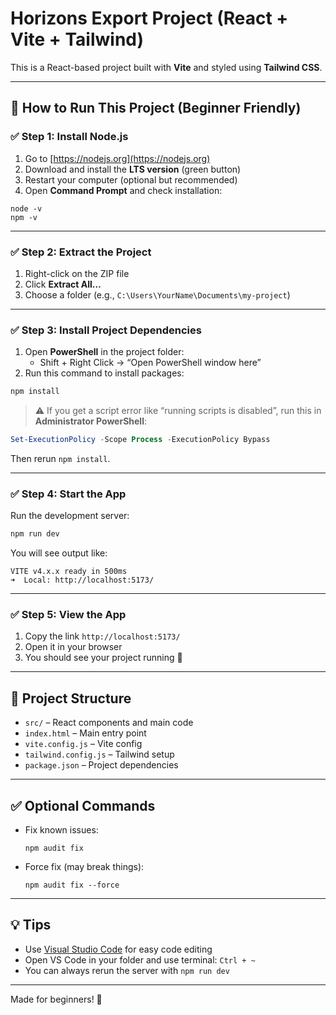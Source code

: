 
# Horizons Export Project (React + Vite + Tailwind)

This is a React-based project built with **Vite** and styled using **Tailwind CSS**.

---

## 🚀 How to Run This Project (Beginner Friendly)

### ✅ Step 1: Install Node.js

1. Go to [https://nodejs.org](https://nodejs.org)
2. Download and install the **LTS version** (green button)
3. Restart your computer (optional but recommended)
4. Open **Command Prompt** and check installation:

```
node -v
npm -v
```

---

### ✅ Step 2: Extract the Project

1. Right-click on the ZIP file
2. Click **Extract All…**
3. Choose a folder (e.g., `C:\Users\YourName\Documents\my-project`)

---

### ✅ Step 3: Install Project Dependencies

1. Open **PowerShell** in the project folder:
   - Shift + Right Click → “Open PowerShell window here”
2. Run this command to install packages:

```bash
npm install
```

> ⚠ If you get a script error like “running scripts is disabled”, run this in **Administrator PowerShell**:

```powershell
Set-ExecutionPolicy -Scope Process -ExecutionPolicy Bypass
```

Then rerun `npm install`.

---

### ✅ Step 4: Start the App

Run the development server:

```bash
npm run dev
```

You will see output like:

```
VITE v4.x.x ready in 500ms
➜  Local: http://localhost:5173/
```

---

### ✅ Step 5: View the App

1. Copy the link `http://localhost:5173/`
2. Open it in your browser
3. You should see your project running 🎉

---

## 📂 Project Structure

- `src/` – React components and main code
- `index.html` – Main entry point
- `vite.config.js` – Vite config
- `tailwind.config.js` – Tailwind setup
- `package.json` – Project dependencies

---

## ✅ Optional Commands

- Fix known issues:
  ```
  npm audit fix
  ```
- Force fix (may break things):
  ```
  npm audit fix --force
  ```

---

## 💡 Tips

- Use [Visual Studio Code](https://code.visualstudio.com) for easy code editing
- Open VS Code in your folder and use terminal: `Ctrl + ~`
- You can always rerun the server with `npm run dev`

---

Made for beginners! 🙂
